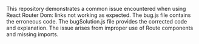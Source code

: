 This repository demonstrates a common issue encountered when using React Router Dom: links not working as expected. The bug.js file contains the erroneous code.  The bugSolution.js file provides the corrected code and explanation.  The issue arises from improper use of Route components and missing imports.